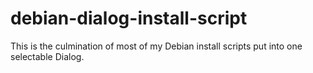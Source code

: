 # debian-dialog-install-script
This is the culmination of most of my Debian install scripts put into one selectable Dialog.
